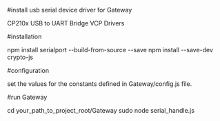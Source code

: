 #install usb serial device driver for Gateway

CP210x USB to UART Bridge VCP Drivers

#installation

npm install serialport --build-from-source --save
npm install --save-dev crypto-js

#configuration

set the values for the constants defined in Gateway/config.js file.

#run Gateway

cd your_path_to_project_root/Gateway
sudo node serial_handle.js
